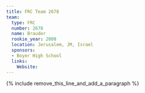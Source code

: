 ```yaml
---
title: FRC Team 2678
team:
  type: FRC
  number: 2678
  name: Brauder
  rookie_year: 2008
  location: Jerusalem, JM, Israel
  sponsors:
  - Boyer High School
  links:
    Website:
---
```


{% include remove_this_line_and_add_a_paragraph %}